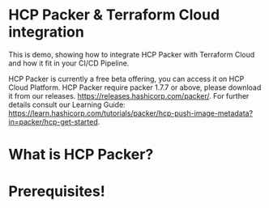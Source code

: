 # HCP Packer & Terraform Cloud integration
This is demo, showing how to integrate HCP Packer with Terraform Cloud and how it fit in your CI/CD Pipeline.

HCP Packer is currently a free beta offering, you can access it on HCP Cloud Platform.
HCP Packer require packer 1.7.7 or above, please download it from our releases. https://releases.hashicorp.com/packer/.
For further details consult our Learning Guide: https://learn.hashicorp.com/tutorials/packer/hcp-push-image-metadata?in=packer/hcp-get-started.

# What is HCP Packer?


# Prerequisites!
